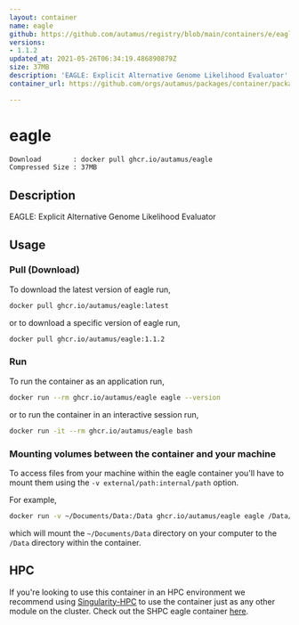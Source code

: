 ```yaml
---
layout: container
name: eagle
github: https://github.com/autamus/registry/blob/main/containers/e/eagle/spack.yaml
versions:
- 1.1.2
updated_at: 2021-05-26T06:34:19.486890879Z
size: 37MB
description: 'EAGLE: Explicit Alternative Genome Likelihood Evaluator'
container_url: https://github.com/orgs/autamus/packages/container/package/eagle

---
```

# eagle
```bash 
Download        : docker pull ghcr.io/autamus/eagle
Compressed Size : 37MB
```

## Description
EAGLE: Explicit Alternative Genome Likelihood Evaluator

## Usage
### Pull (Download)
To download the latest version of eagle run,

```bash
docker pull ghcr.io/autamus/eagle:latest
```

or to download a specific version of eagle run,

```bash
docker pull ghcr.io/autamus/eagle:1.1.2
```
### Run
To run the container as an application run,
```bash
docker run --rm ghcr.io/autamus/eagle eagle --version
```

or to run the container in an interactive session run,
```bash
docker run -it --rm ghcr.io/autamus/eagle bash
```

### Mounting volumes between the container and your machine
To access files from your machine within the eagle container you'll have to mount them using the `-v external/path:internal/path` option.

For example,
```bash
docker run -v ~/Documents/Data:/Data ghcr.io/autamus/eagle eagle /Data/myData.csv
```
which will mount the `~/Documents/Data` directory on your computer to the `/Data` directory within the container.

## HPC
If you're looking to use this container in an HPC environment we recommend using [Singularity-HPC](https://singularity-hpc.readthedocs.io) to use the container just as any other module on the cluster. Check out the SHPC eagle container [here](https://singularityhub.github.io/singularity-hpc/r/ghcr.io-autamus-eagle/).